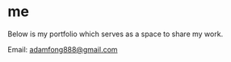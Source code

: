 # me
Below is my portfolio which serves as a space to share my work. 

Email: adamfong888@gmail.com
